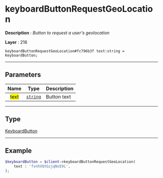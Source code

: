 # keyboardButtonRequestGeoLocation

**Description** : *Button to request a user&#039;s geolocation*

**Layer** : 216

```tl
keyboardButtonRequestGeoLocation#fc796b3f text:string = KeyboardButton;
```

---

## Parameters

| Name | Type | Description |
| :---: | :---: | :--- |
| <mark>text</mark> | [`string`](type/string) | Button text |

---

## Type

[KeyboardButton](type/KeyboardButton)

---

## Example

```php
$keyboardButton = $client->keyboardButtonRequestGeoLocation(
	text : 'fvnhVQtGzjqNsE9i',
);
```